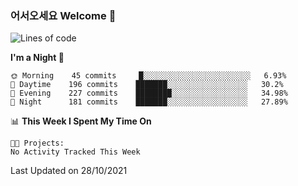 ### 어서오세요 Welcome 👋

<!--START_SECTION:waka-->
![Lines of code](https://img.shields.io/badge/From%20Hello%20World%20I%27ve%20Written-456855%20lines%20of%20code-blue)

**I'm a Night 🦉** 

```text
🌞 Morning    45 commits     █░░░░░░░░░░░░░░░░░░░░░░░░   6.93% 
🌆 Daytime    196 commits    ███████░░░░░░░░░░░░░░░░░░   30.2% 
🌃 Evening    227 commits    ████████░░░░░░░░░░░░░░░░░   34.98% 
🌙 Night      181 commits    ███████░░░░░░░░░░░░░░░░░░   27.89%

```


📊 **This Week I Spent My Time On** 

```text
🐱‍💻 Projects: 
No Activity Tracked This Week

```


 Last Updated on 28/10/2021
<!--END_SECTION:waka-->
